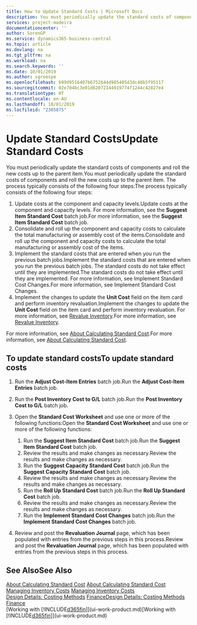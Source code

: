 ```yaml
---
title: How to Update Standard Costs | Microsoft Docs
description: You must periodically update the standard costs of components and roll the new costs up to the parent item.
services: project-madeira
documentationcenter: ''
author: SorenGP
ms.service: dynamics365-business-central
ms.topic: article
ms.devlang: na
ms.tgt_pltfrm: na
ms.workload: na
ms.search.keywords: ''
ms.date: 10/01/2019
ms.author: sgroespe
ms.openlocfilehash: b99d9516407b6752644d985405d3dc48b5f95117
ms.sourcegitcommit: 02e704bc3e01d62072144919774f1244c42827e4
ms.translationtype: HT
ms.contentlocale: en-AU
ms.lasthandoff: 10/01/2019
ms.locfileid: "2305875"
---
```

# <a name="update-standard-costs"></a><span data-ttu-id="62a48-103">Update Standard Costs</span><span class="sxs-lookup"><span data-stu-id="62a48-103">Update Standard Costs</span></span>
<span data-ttu-id="62a48-104">You must periodically update the standard costs of components and roll the new costs up to the parent item.</span><span class="sxs-lookup"><span data-stu-id="62a48-104">You must periodically update the standard costs of components and roll the new costs up to the parent item.</span></span> <span data-ttu-id="62a48-105">The process typically consists of the following four steps:</span><span class="sxs-lookup"><span data-stu-id="62a48-105">The process typically consists of the following four steps:</span></span>  

1.  <span data-ttu-id="62a48-106">Update costs at the component and capacity levels.</span><span class="sxs-lookup"><span data-stu-id="62a48-106">Update costs at the component and capacity levels.</span></span> <span data-ttu-id="62a48-107">For more information, see the **Suggest Item Standard Cost** batch job.</span><span class="sxs-lookup"><span data-stu-id="62a48-107">For more information, see the **Suggest Item Standard Cost** batch job.</span></span>  
2.  <span data-ttu-id="62a48-108">Consolidate and roll up the component and capacity costs to calculate the total manufacturing or assembly cost of the items.</span><span class="sxs-lookup"><span data-stu-id="62a48-108">Consolidate and roll up the component and capacity costs to calculate the total manufacturing or assembly cost of the items.</span></span>  
3.  <span data-ttu-id="62a48-109">Implement the standard costs that are entered when you run the previous batch jobs.</span><span class="sxs-lookup"><span data-stu-id="62a48-109">Implement the standard costs that are entered when you run the previous batch jobs.</span></span> <span data-ttu-id="62a48-110">The standard costs do not take effect until they are implemented.</span><span class="sxs-lookup"><span data-stu-id="62a48-110">The standard costs do not take effect until they are implemented.</span></span> <span data-ttu-id="62a48-111">For more information, see Implement Standard Cost Changes.</span><span class="sxs-lookup"><span data-stu-id="62a48-111">For more information, see Implement Standard Cost Changes.</span></span>  
4.  <span data-ttu-id="62a48-112">Implement the changes to update the **Unit Cost** field on the item card and perform inventory revaluation.</span><span class="sxs-lookup"><span data-stu-id="62a48-112">Implement the changes to update the **Unit Cost** field on the item card and perform inventory revaluation.</span></span> <span data-ttu-id="62a48-113">For more information, see [Revalue Inventory](inventory-how-revalue-inventory.md).</span><span class="sxs-lookup"><span data-stu-id="62a48-113">For more information, see [Revalue Inventory](inventory-how-revalue-inventory.md).</span></span>  

<span data-ttu-id="62a48-114">For more information, see [About Calculating Standard Cost](finance-about-calculating-standard-cost.md).</span><span class="sxs-lookup"><span data-stu-id="62a48-114">For more information, see [About Calculating Standard Cost](finance-about-calculating-standard-cost.md).</span></span>  
## <a name="to-update-standard-costs"></a><span data-ttu-id="62a48-115">To update standard costs</span><span class="sxs-lookup"><span data-stu-id="62a48-115">To update standard costs</span></span>  
1.  <span data-ttu-id="62a48-116">Run the **Adjust Cost-Item Entries** batch job.</span><span class="sxs-lookup"><span data-stu-id="62a48-116">Run the **Adjust Cost-Item Entries** batch job.</span></span>  
2.  <span data-ttu-id="62a48-117">Run the **Post Inventory Cost to G/L** batch job.</span><span class="sxs-lookup"><span data-stu-id="62a48-117">Run the **Post Inventory Cost to G/L** batch job.</span></span>  
3.  <span data-ttu-id="62a48-118">Open the **Standard Cost Worksheet** and use one or more of the following functions:</span><span class="sxs-lookup"><span data-stu-id="62a48-118">Open the **Standard Cost Worksheet** and use one or more of the following functions:</span></span>  

    1.  <span data-ttu-id="62a48-119">Run the **Suggest Item Standard Cost** batch job.</span><span class="sxs-lookup"><span data-stu-id="62a48-119">Run the **Suggest Item Standard Cost** batch job.</span></span>  
    2.  <span data-ttu-id="62a48-120">Review the results and make changes as necessary.</span><span class="sxs-lookup"><span data-stu-id="62a48-120">Review the results and make changes as necessary.</span></span>  
    3.  <span data-ttu-id="62a48-121">Run the **Suggest Capacity Standard Cost** batch job.</span><span class="sxs-lookup"><span data-stu-id="62a48-121">Run the **Suggest Capacity Standard Cost** batch job.</span></span>  
    4.  <span data-ttu-id="62a48-122">Review the results and make changes as necessary.</span><span class="sxs-lookup"><span data-stu-id="62a48-122">Review the results and make changes as necessary.</span></span>
    5. <span data-ttu-id="62a48-123">Run the **Roll Up Standard Cost** batch job.</span><span class="sxs-lookup"><span data-stu-id="62a48-123">Run the **Roll Up Standard Cost** batch job.</span></span>
    6.  <span data-ttu-id="62a48-124">Review the results and make changes as necessary.</span><span class="sxs-lookup"><span data-stu-id="62a48-124">Review the results and make changes as necessary.</span></span>
    7.  <span data-ttu-id="62a48-125">Run the **Implement Standard Cost Changes** batch job.</span><span class="sxs-lookup"><span data-stu-id="62a48-125">Run the **Implement Standard Cost Changes** batch job.</span></span>  
4.  <span data-ttu-id="62a48-126">Review and post the **Revaluation Journal** page, which has been populated with entries from the previous steps in this process.</span><span class="sxs-lookup"><span data-stu-id="62a48-126">Review and post the **Revaluation Journal** page, which has been populated with entries from the previous steps in this process.</span></span>  

## <a name="see-also"></a><span data-ttu-id="62a48-127">See Also</span><span class="sxs-lookup"><span data-stu-id="62a48-127">See Also</span></span>  
 <span data-ttu-id="62a48-128">[About Calculating Standard Cost](finance-about-calculating-standard-cost.md) </span><span class="sxs-lookup"><span data-stu-id="62a48-128">[About Calculating Standard Cost](finance-about-calculating-standard-cost.md) </span></span>  
 <span data-ttu-id="62a48-129">[Managing Inventory Costs](finance-manage-inventory-costs.md) </span><span class="sxs-lookup"><span data-stu-id="62a48-129">[Managing Inventory Costs](finance-manage-inventory-costs.md) </span></span>  
 <span data-ttu-id="62a48-130">[Design Details: Costing Methods](design-details-costing-methods.md) [Finance](finance.md)</span><span class="sxs-lookup"><span data-stu-id="62a48-130">[Design Details: Costing Methods](design-details-costing-methods.md) [Finance](finance.md)</span></span>  
 <span data-ttu-id="62a48-131">[Working with [!INCLUDE[d365fin](includes/d365fin_md.md)]](ui-work-product.md)</span><span class="sxs-lookup"><span data-stu-id="62a48-131">[Working with [!INCLUDE[d365fin](includes/d365fin_md.md)]](ui-work-product.md)</span></span>  
